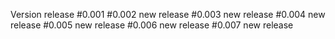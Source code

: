 Version release #0.001
                #0.002 new release
                #0.003 new release
                #0.004 new release
                #0.005 new release
                #0.006 new release
                #0.007 new release